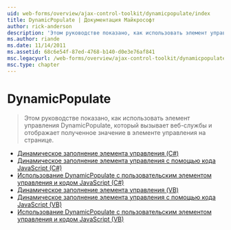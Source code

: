 ```yaml
---
uid: web-forms/overview/ajax-control-toolkit/dynamicpopulate/index
title: DynamicPopulate | Документация Майкрософт
author: rick-anderson
description: 'Этом руководстве показано, как использовать элемент управления DynamicPopulate, который вызывает веб-службы и отображает полученное значение в элементе управления на странице.'
ms.author: riande
ms.date: 11/14/2011
ms.assetid: 68c6e54f-87ed-4768-b140-d0e3e76af841
msc.legacyurl: /web-forms/overview/ajax-control-toolkit/dynamicpopulate
msc.type: chapter
---
```

<a name="dynamicpopulate"></a>DynamicPopulate
====================
> Этом руководстве показано, как использовать элемент управления DynamicPopulate, который вызывает веб-службы и отображает полученное значение в элементе управления на странице.


- [Динамическое заполнение элемента управления (C#)](dynamically-populating-a-control-cs.md)
- [Динамическое заполнение элемента управления с помощью кода JavaScript (C#)](dynamically-populating-a-control-using-javascript-code-cs.md)
- [Использование DynamicPopulate с пользовательским элементом управления и кодом JavaScript (C#)](using-dynamicpopulate-with-a-user-control-and-javascript-cs.md)
- [Динамическое заполнение элемента управления (VB)](dynamically-populating-a-control-vb.md)
- [Динамическое заполнение элемента управления с помощью кода JavaScript (VB)](dynamically-populating-a-control-using-javascript-code-vb.md)
- [Использование DynamicPopulate с пользовательским элементом управления и кодом JavaScript (VB)](using-dynamicpopulate-with-a-user-control-and-javascript-vb.md)
